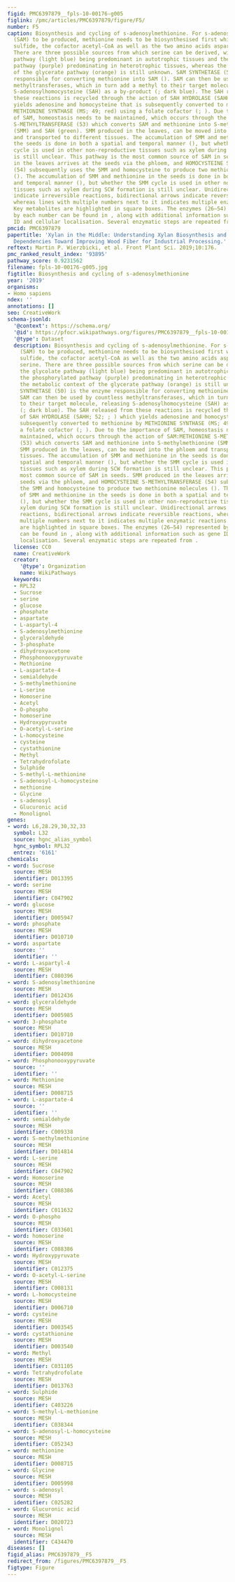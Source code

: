 ```yaml
---
figid: PMC6397879__fpls-10-00176-g005
figlink: /pmc/articles/PMC6397879/figure/F5/
number: F5
caption: Biosynthesis and cycling of s-adenosylmethionine. For s-adenosylmethionine
  (SAM) to be produced, methionine needs to be biosynthesised first which requires
  sulfide, the cofactor acetyl-CoA as well as the two amino acids aspartate and serine.
  There are three possible sources from which serine can be derived, with the glycolate
  pathway (light blue) being predominant in autotrophic tissues and the phosphorylated
  pathway (purple) predominating in heterotrophic tissues, whereas the metabolic context
  of the glycerate pathway (orange) is still unknown. SAM SYNTHETASE (50) is the enzyme
  responsible for converting methionine into SAM (). SAM can then be used by countless
  methyltransferases, which in turn add a methyl to their target molecule, releasing
  S-adenosylhomocysteine (SAH) as a by-product (; dark blue). The SAH released from
  these reactions is recycled through the action of SAH HYDROLASE (SAHH; 52; ; ) which
  yields adenosine and homocysteine that is subsequently converted to methionine by
  METHIONINE SYNTHASE (MS; 49; red) using a folate cofactor (; ). Due to the importance
  of SAM, homeostasis needs to be maintained, which occurs through the action of SAM:METHIONINE
  S-METHYLTRANSFERASE (53) which converts SAM and methionine into S-methylmethionine
  (SMM) and SAH (green). SMM produced in the leaves, can be moved into the phloem
  and transported to different tissues. The accumulation of SMM and methionine in
  the seeds is done in both a spatial and temporal manner (), but whether the SMM
  cycle is used in other non-reproductive tissues such as xylem during SCW formation
  is still unclear. This pathway is the most common source of SAM in seeds. SMM produced
  in the leaves arrives at the seeds via the phloem, and HOMOCYSTEINE S-METHYLTRANSFERASE
  (54) subsequently uses the SMM and homocysteine to produce two methionine molecules
  (). The accumulation of SMM and methionine in the seeds is done in both a spatial
  and temporal manner (), but whether the SMM cycle is used in other non-reproductive
  tissues such as xylem during SCW formation is still unclear. Unidirectional arrows
  indicate irreversible reactions, bidirectional arrows indicate reversible reactions,
  whereas lines with multiple numbers next to it indicates multiple enzymatic reactions.
  Key metabolites are highlighted in square boxes. The enzymes (26–54) represented
  by each number can be found in , along with additional information such as gene
  ID and cellular localisation. Several enzymatic steps are repeated from .
pmcid: PMC6397879
papertitle: 'Xylan in the Middle: Understanding Xylan Biosynthesis and Its Metabolic
  Dependencies Toward Improving Wood Fiber for Industrial Processing.'
reftext: Martin P. Wierzbicki, et al. Front Plant Sci. 2019;10:176.
pmc_ranked_result_index: '93895'
pathway_score: 0.9231562
filename: fpls-10-00176-g005.jpg
figtitle: Biosynthesis and cycling of s-adenosylmethionine
year: '2019'
organisms:
- Homo sapiens
ndex: ''
annotations: []
seo: CreativeWork
schema-jsonld:
  '@context': https://schema.org/
  '@id': https://pfocr.wikipathways.org/figures/PMC6397879__fpls-10-00176-g005.html
  '@type': Dataset
  description: Biosynthesis and cycling of s-adenosylmethionine. For s-adenosylmethionine
    (SAM) to be produced, methionine needs to be biosynthesised first which requires
    sulfide, the cofactor acetyl-CoA as well as the two amino acids aspartate and
    serine. There are three possible sources from which serine can be derived, with
    the glycolate pathway (light blue) being predominant in autotrophic tissues and
    the phosphorylated pathway (purple) predominating in heterotrophic tissues, whereas
    the metabolic context of the glycerate pathway (orange) is still unknown. SAM
    SYNTHETASE (50) is the enzyme responsible for converting methionine into SAM ().
    SAM can then be used by countless methyltransferases, which in turn add a methyl
    to their target molecule, releasing S-adenosylhomocysteine (SAH) as a by-product
    (; dark blue). The SAH released from these reactions is recycled through the action
    of SAH HYDROLASE (SAHH; 52; ; ) which yields adenosine and homocysteine that is
    subsequently converted to methionine by METHIONINE SYNTHASE (MS; 49; red) using
    a folate cofactor (; ). Due to the importance of SAM, homeostasis needs to be
    maintained, which occurs through the action of SAM:METHIONINE S-METHYLTRANSFERASE
    (53) which converts SAM and methionine into S-methylmethionine (SMM) and SAH (green).
    SMM produced in the leaves, can be moved into the phloem and transported to different
    tissues. The accumulation of SMM and methionine in the seeds is done in both a
    spatial and temporal manner (), but whether the SMM cycle is used in other non-reproductive
    tissues such as xylem during SCW formation is still unclear. This pathway is the
    most common source of SAM in seeds. SMM produced in the leaves arrives at the
    seeds via the phloem, and HOMOCYSTEINE S-METHYLTRANSFERASE (54) subsequently uses
    the SMM and homocysteine to produce two methionine molecules (). The accumulation
    of SMM and methionine in the seeds is done in both a spatial and temporal manner
    (), but whether the SMM cycle is used in other non-reproductive tissues such as
    xylem during SCW formation is still unclear. Unidirectional arrows indicate irreversible
    reactions, bidirectional arrows indicate reversible reactions, whereas lines with
    multiple numbers next to it indicates multiple enzymatic reactions. Key metabolites
    are highlighted in square boxes. The enzymes (26–54) represented by each number
    can be found in , along with additional information such as gene ID and cellular
    localisation. Several enzymatic steps are repeated from .
  license: CC0
  name: CreativeWork
  creator:
    '@type': Organization
    name: WikiPathways
  keywords:
  - RPL32
  - Sucrose
  - serine
  - glucose
  - phosphate
  - aspartate
  - L-aspartyl-4
  - S-adenosylmethionine
  - glyceraldehyde
  - 3-phosphate
  - dihydroxyacetone
  - Phosphonooxypyruvate
  - Methionine
  - L-aspartate-4
  - semialdehyde
  - S-methylmethionine
  - L-serine
  - Homoserine
  - Acetyl
  - O-phospho
  - homoserine
  - Hydroxypyruvate
  - O-acetyl-L-serine
  - L-homocysteine
  - cysteine
  - cystathionine
  - Methyl
  - Tetrahydrofolate
  - Sulphide
  - S-methyl-L-methionine
  - S-adenosyl-L-homocysteine
  - methionine
  - Glycine
  - s-adenosyl
  - Glucuronic acid
  - Monolignol
genes:
- word: L6,28.29,30,32,33
  symbol: L32
  source: hgnc_alias_symbol
  hgnc_symbol: RPL32
  entrez: '6161'
chemicals:
- word: Sucrose
  source: MESH
  identifier: D013395
- word: serine
  source: MESH
  identifier: C047902
- word: glucose
  source: MESH
  identifier: D005947
- word: phosphate
  source: MESH
  identifier: D010710
- word: aspartate
  source: ''
  identifier: ''
- word: L-aspartyl-4
  source: MESH
  identifier: C080396
- word: S-adenosylmethionine
  source: MESH
  identifier: D012436
- word: glyceraldehyde
  source: MESH
  identifier: D005985
- word: 3-phosphate
  source: MESH
  identifier: D010710
- word: dihydroxyacetone
  source: MESH
  identifier: D004098
- word: Phosphonooxypyruvate
  source: ''
  identifier: ''
- word: Methionine
  source: MESH
  identifier: D008715
- word: L-aspartate-4
  source: ''
  identifier: ''
- word: semialdehyde
  source: MESH
  identifier: C009338
- word: S-methylmethionine
  source: MESH
  identifier: D014814
- word: L-serine
  source: MESH
  identifier: C047902
- word: Homoserine
  source: MESH
  identifier: C088386
- word: Acetyl
  source: MESH
  identifier: C011632
- word: O-phospho
  source: MESH
  identifier: C033601
- word: homoserine
  source: MESH
  identifier: C088386
- word: Hydroxypyruvate
  source: MESH
  identifier: C012375
- word: O-acetyl-L-serine
  source: MESH
  identifier: C008131
- word: L-homocysteine
  source: MESH
  identifier: D006710
- word: cysteine
  source: MESH
  identifier: D003545
- word: cystathionine
  source: MESH
  identifier: D003540
- word: Methyl
  source: MESH
  identifier: C031105
- word: Tetrahydrofolate
  source: MESH
  identifier: D013763
- word: Sulphide
  source: MESH
  identifier: C403226
- word: S-methyl-L-methionine
  source: MESH
  identifier: C038344
- word: S-adenosyl-L-homocysteine
  source: MESH
  identifier: C052343
- word: methionine
  source: MESH
  identifier: D008715
- word: Glycine
  source: MESH
  identifier: D005998
- word: s-adenosyl
  source: MESH
  identifier: C025282
- word: Glucuronic acid
  source: MESH
  identifier: D020723
- word: Monolignol
  source: MESH
  identifier: C434470
diseases: []
figid_alias: PMC6397879__F5
redirect_from: /figures/PMC6397879__F5
figtype: Figure
---
```

